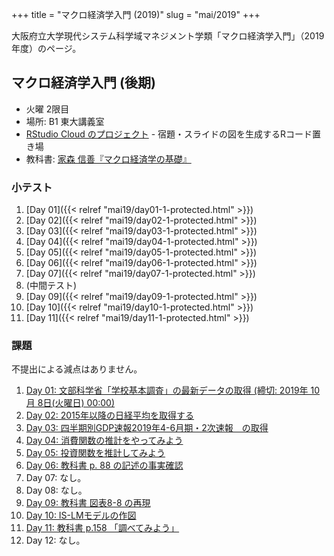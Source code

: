 +++
title = "マクロ経済学入門 (2019)"
slug = "mai/2019"
+++

大阪府立大学現代システム科学域マネジメント学類「マクロ経済学入門」（2019年度）のページ。

## マクロ経済学入門 (後期)

- 火曜 2限目
- 場所: B1 東大講義室
- [RStudio Cloud のプロジェクト](https://rstudio.cloud/project/594608) - 宿題・スライドの図を生成するRコード置き場
- 教科書: [家森 信善『マクロ経済学の基礎』](https://www.amazon.co.jp/dp/4502211818/ref=cm_sw_r_tw_dp_U_x_4xAKDbPPXNPD9)


### 小テスト

1. [Day 01]({{< relref "mai19/day01-1-protected.html" >}})
1. [Day 02]({{< relref "mai19/day02-1-protected.html" >}})
1. [Day 03]({{< relref "mai19/day03-1-protected.html" >}})
1. [Day 04]({{< relref "mai19/day04-1-protected.html" >}})
1. [Day 05]({{< relref "mai19/day05-1-protected.html" >}})
1. [Day 06]({{< relref "mai19/day06-1-protected.html" >}})
1. [Day 07]({{< relref "mai19/day07-1-protected.html" >}})
1. (中間テスト)
1. [Day 09]({{< relref "mai19/day09-1-protected.html" >}})
1. [Day 10]({{< relref "mai19/day10-1-protected.html" >}})
1. [Day 11]({{< relref "mai19/day11-1-protected.html" >}})



### 課題

不提出による減点はありません。

1. [Day 01: 文部科学省「学校基本調査」の最新データの取得 (締切: 2019年 10月 8日(火曜日) 00:00)](https://lss.osakafu-u.ac.jp/mod/assign/view.php?id=246674)
1. [Day 02: 2015年以降の日経平均を取得する](https://lss.osakafu-u.ac.jp/mod/assign/view.php?id=247636)
1. [Day 03: 四半期別GDP速報2019年4-6月期・2次速報　の取得](https://lss.osakafu-u.ac.jp/mod/assign/view.php?id=248422)
1. [Day 04: 消費関数の推計をやってみよう](https://lss.osakafu-u.ac.jp/mod/assign/view.php?id=249317)
1. [Day 05: 投資関数を推計してみよう](https://lss.osakafu-u.ac.jp/mod/assign/view.php?id=249554)
1. [Day 06: 教科書 p. 88 の記述の事実確認](https://lss.osakafu-u.ac.jp/mod/assign/view.php?id=250023)
1. Day 07: なし。
1. Day 08: なし。
1. [Day 09: 教科書 図表8-8 の再現](https://lss.osakafu-u.ac.jp/mod/assign/view.php?id=251696)
1. [Day 10: IS-LMモデルの作図](https://lss.osakafu-u.ac.jp/mod/assign/view.php?id=252166)
1. [Day 11: 教科書 p.158 「調べてみよう」](https://lss.osakafu-u.ac.jp/mod/assign/view.php?id=252566)
1. Day 12: なし。


